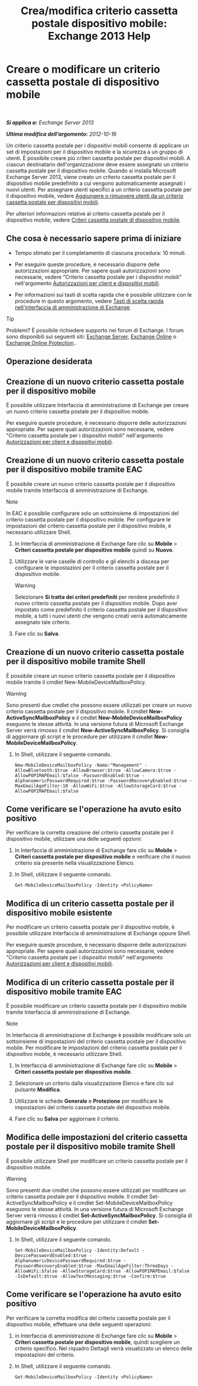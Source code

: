 ﻿---
title: 'Crea/modifica criterio cassetta postale dispositivo mobile: Exchange 2013 Help'
TOCTitle: Creare o modificare un criterio cassetta postale di dispositivo mobile
ms:assetid: b4a37a81-25e3-40ff-a18a-a62ae4493635
ms:mtpsurl: https://technet.microsoft.com/it-it/library/Bb124315(v=EXCHG.150)
ms:contentKeyID: 50481461
ms.date: 05/22/2018
mtps_version: v=EXCHG.150
ms.translationtype: MT
---

# Creare o modificare un criterio cassetta postale di dispositivo mobile

 

_**Si applica a:** Exchange Server 2013_

_**Ultima modifica dell'argomento:** 2012-10-16_

Un criterio cassetta postale per i dispositivi mobili consente di applicare un set di impostazioni per il dispositivo mobile e la sicurezza a un gruppo di utenti. È possibile creare più criteri cassetta postale per dispositivi mobili. A ciascun destinatario dell'organizzazione deve essere assegnato un criterio cassetta postale per il dispositivo mobile. Quando si installa Microsoft Exchange Server 2013, viene creato un criterio cassetta postale per il dispositivo mobile predefinito a cui vengono automaticamente assegnati i nuovi utenti. Per assegnare utenti specifici a un criterio cassetta postale per il dispositivo mobile, vedere [Aggiungere o rimuovere utenti da un criterio cassetta postale per dispositivi mobili](add-or-remove-users-from-a-mobile-mailbox-policy-exchange-2013-help.md).

Per ulteriori informazioni relative al criterio cassetta postale per il dispositivo mobile, vedere [Criteri cassetta postale di dispositivo mobile](mobile-device-mailbox-policies-exchange-2013-help.md).

## Che cosa è necessario sapere prima di iniziare

  - Tempo stimato per il completamento di ciascuna procedura: 10 minuti.

  - Per eseguire queste procedure, è necessario disporre delle autorizzazioni appropriate. Per sapere quali autorizzazioni sono necessarie, vedere "Criterio cassetta postale per i dispositivi mobili" nell'argomento [Autorizzazioni per client e dispositivi mobili](clients-and-mobile-devices-permissions-exchange-2013-help.md).

  - Per informazioni sui tasti di scelta rapida che è possibile utilizzare con le procedure in questo argomento, vedere [Tasti di scelta rapida nell'interfaccia di amministrazione di Exchange](keyboard-shortcuts-in-the-exchange-admin-center-exchange-online-protection-help.md).


> [!TIP]
> Problemi? È possibile richiedere supporto nei forum di Exchange. I forum sono disponibili sui seguenti siti: <A href="https://go.microsoft.com/fwlink/p/?linkid=60612">Exchange Server</A>, <A href="https://go.microsoft.com/fwlink/p/?linkid=267542">Exchange Online</A> o <A href="https://go.microsoft.com/fwlink/p/?linkid=285351">Exchange Online Protection</A>..



## Operazione desiderata

## Creazione di un nuovo criterio cassetta postale per il dispositivo mobile

È possibile utilizzare Interfaccia di amministrazione di Exchange per creare un nuovo criterio cassetta postale per il dispositivo mobile.

Per eseguire queste procedure, è necessario disporre delle autorizzazioni appropriate. Per sapere quali autorizzazioni sono necessarie, vedere "Criterio cassetta postale per i dispositivi mobili" nell'argomento [Autorizzazioni per client e dispositivi mobili](clients-and-mobile-devices-permissions-exchange-2013-help.md).

## Creazione di un nuovo criterio cassetta postale per il dispositivo mobile tramite EAC

È possibile creare un nuovo criterio cassetta postale per il dispositivo mobile tramite Interfaccia di amministrazione di Exchange.


> [!NOTE]
> In EAC è possibile configurare solo un sottoinsieme di impostazioni del criterio cassetta postale per il dispositivo mobile. Per configurare le impostazioni del criterio cassetta postale per il dispositivo mobile, è necessario utilizzare Shell.



1.  In Interfaccia di amministrazione di Exchange fare clic su **Mobile** \> **Criteri cassetta postale per dispositivo mobile** quindi su **Nuovo**.

2.  Utilizzare le varie caselle di controllo e gli elenchi a discesa per configurare le impostazioni per il criterio cassetta postale per il dispositivo mobile.
    

    > [!WARNING]
    > Selezionare <STRONG>Si tratta dei criteri predefiniti</STRONG> per rendere predefinito il nuovo criterio cassetta postale per il dispositivo mobile. Dopo aver impostato come predefinito il criterio cassetta postale per il dispositivo mobile, a tutti i nuovi utenti che vengono creati verrà automaticamente assegnato tale criterio.



3.  Fare clic su **Salva**.

## Creazione di un nuovo criterio cassetta postale per il dispositivo mobile tramite Shell

È possibile creare un nuovo criterio cassetta postale per il dispositivo mobile tramite il cmdlet New-MobileDeviceMailboxPolicy.


> [!WARNING]
> Sono presenti due cmdlet che possono essere utilizzati per creare un nuovo criterio cassetta postale per il dispositivo mobile. Il cmdlet <STRONG>New-ActiveSyncMailboxPolicy</STRONG> e il cmdlet <STRONG>New-MobileDeviceMailboxPolicy</STRONG> eseguono le stesse attività. In una versione futura di Microsoft Exchange Server verrà rimosso il cmdlet <STRONG>New-ActiveSyncMailboxPolicy</STRONG>. Si consiglia di aggiornare gli script e le procedure per utilizzare il cmdlet <STRONG>New-MobileDeviceMailboxPolicy</STRONG>.



1.  In Shell, utilizzare il seguente comando.
    
        New-MobileDeviceMailboxPolicy -Name:"Management" -AllowBluetooth:$true -AllowBrowser:$true -AllowCamera:$true -AllowPOPIMAPEmail:$false -PasswordEnabled:$true -AlphanumericPasswordRequired:$true -PasswordRecoveryEnabled:$true -MaxEmailAgeFilter:10 -AllowWiFi:$true -AllowStorageCard:$true -AllowPOPIMAPEmail:$false

## Come verificare se l'operazione ha avuto esito positivo

Per verificare la corretta creazione del criterio cassetta postale per il dispositivo mobile, utilizzare una delle seguenti opzioni:

1.  In Interfaccia di amministrazione di Exchange fare clic su **Mobile** \> **Criteri cassetta postale per dispositivo mobile** e verificare che il nuovo criterio sia presente nella visualizzazione Elenco.

2.  In Shell, utilizzare il seguente comando.
    
        Get-MobileDeviceMailboxPolicy -Identity <PolicyName> 

## Modifica di un criterio cassetta postale per il dispositivo mobile esistente

Per modificare un criterio cassetta postale per il dispositivo mobile, è possibile utilizzare Interfaccia di amministrazione di Exchange oppure Shell.

Per eseguire queste procedure, è necessario disporre delle autorizzazioni appropriate. Per sapere quali autorizzazioni sono necessarie, vedere "Criterio cassetta postale per i dispositivi mobili" nell'argomento [Autorizzazioni per client e dispositivi mobili](clients-and-mobile-devices-permissions-exchange-2013-help.md).

## Modifica di un criterio cassetta postale per il dispositivo mobile tramite EAC

È possibile modificare un criterio cassetta postale per il dispositivo mobile tramite Interfaccia di amministrazione di Exchange.


> [!NOTE]
> In Interfaccia di amministrazione di Exchange è possibile modificare solo un sottoinsieme di impostazioni del criterio cassetta postale per il dispositivo mobile. Per modificare le impostazioni del criterio cassetta postale per il dispositivo mobile, è necessario utilizzare Shell.



1.  In Interfaccia di amministrazione di Exchange fare clic su **Mobile** \> **Criteri cassetta postale per dispositivo mobile**.

2.  Selezionare un criterio dalla visualizzazione Elenco e fare clic sul pulsante **Modifica**.

3.  Utilizzare le schede **Generale** e **Protezione** per modificare le impostazioni del criterio cassetta postale del dispositivo mobile.

4.  Fare clic su **Salva** per aggiornare il criterio.

## Modifica delle impostazioni del criterio cassetta postale per il dispositivo mobile tramite Shell

È possibile utilizzare Shell per modificare un criterio cassetta postale per il dispositivo mobile.


> [!WARNING]
> Sono presenti due cmdlet che possono essere utilizzati per modificare un criterio cassetta postale per il dispositivo mobile. Il cmdlet Set-ActiveSyncMailboxPolicy e il cmdlet Set-MobileDeviceMailboxPolicy eseguono le stesse attività. In una versione futura di Microsoft Exchange Server verrà rimosso il cmdlet <STRONG>Set-ActiveSyncMailboxPolicy</STRONG>. Si consiglia di aggiornare gli script e le procedure per utilizzare il cmdlet <STRONG>Set-MobileDeviceMailboxPolicy</STRONG>.



1.  In Shell, utilizzare il seguente comando.
    
        Set-MobileDeviceMailboxPolicy -Identity:Default -DevicePasswordEnabled:$true -AlphanumericDevicePasswordRequired:$true -PasswordRecoveryEnabled:$true -MaxEmailAgeFilter:ThreeDays -AllowWiFi:$false -AllowStorageCard:$true -AllowPOPIMAPEmail:$false -IsDefault:$true -AllowTextMessaging:$true -Confirm:$true

## Come verificare se l'operazione ha avuto esito positivo

Per verificare la corretta modifica del criterio cassetta postale per il dispositivo mobile, effettuare una delle seguenti operazioni:

1.  in Interfaccia di amministrazione di Exchange fare clic su **Mobile** \> **Criteri cassetta postale per dispositivo mobile**, quindi scegliere un criterio specifico. Nel riquadro Dettagli verrà visualizzato un elenco delle impostazioni del criterio.

2.  In Shell, utilizzare il seguente comando.
    
        Get-MobileDeviceMailboxPolicy -Identity <PolicyName>

